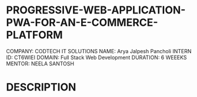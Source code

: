 # PROGRESSIVE-WEB-APPLICATION-PWA-FOR-AN-E-COMMERCE-PLATFORM

COMPANY: CODTECH IT SOLUTIONS 
NAME: Arya Jalpesh Pancholi 
INTERN ID: CT6WIEI 
DOMAIN: Full Stack Web Development 
DURATION: 6 WEEEKS 
MENTOR: NEELA SANTOSH

# DESCRIPTION
